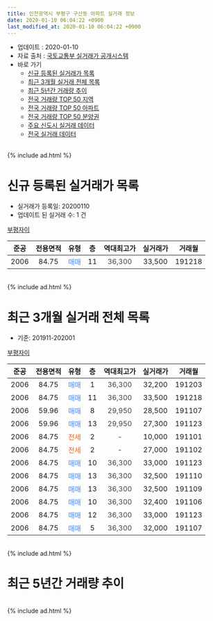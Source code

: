 ```yaml
---
title: 인천광역시 부평구 구산동 아파트 실거래 정보
date: 2020-01-10 06:04:22 +0900
last_modified_at: 2020-01-10 06:04:22 +0900
---
```


* 업데이트 : 2020-01-10
* 자료 출처 : [국토교통부 실거래가 공개시스템](http://rt.molit.go.kr)
* 바로 가기
    * [신규 등록된 실거래가 목록](#신규-등록된-실거래가-목록)
    * [최근 3개월 실거래 전체 목록](#최근-3개월-실거래-전체-목록)
    * [최근 5년간 거래량 추이](#최근-5년간-거래량-추이)
    * [전국 거래량 TOP 50 지역](https://inasie.github.io/apt-trade-info/최근-3개월-전국에서-가장-거래가-많이-발생한-지역)
    * [전국 거래량 TOP 50 아파트](https://inasie.github.io/apt-trade-info/최근-3개월-전국에서-가장-거래가-많이-발생한-아파트)
    * [전국 거래량 TOP 50 분양권](https://inasie.github.io/apt-trade-info/최근-3개월-전국에서-가장-거래가-많이-발생한-분양권)
    * [주요 신도시 실거래 데이터](https://inasie.github.io/apt-trade-info/주요-신도시)
    * [전국 실거래 데이터](https://inasie.github.io/apt-trade-info/전국)
<br>
{% include ad.html %}
<br>

# 신규 등록된 실거래가 목록
* 실거래가 등록일: 20200110
* 업데이트 된 실거래 수: 1 건


[부평자이](https://search.naver.com/search.naver?query=%EC%9D%B8%EC%B2%9C%EA%B4%91%EC%97%AD%EC%8B%9C+%EB%B6%80%ED%8F%89%EA%B5%AC+%EA%B5%AC%EC%82%B0%EB%8F%99+%EB%B6%80%ED%8F%89%EC%9E%90%EC%9D%B4)

|준공|전용면적|유형|층|역대최고가|실거래가|거래월|
|:---:|:---:|:---:|:---:|:---:|:---:|:---:|
|2006|84.75|<span style="color:#4285f3">매매</span>|11|<span style="color:#444444">36,300</span>|33,500|191218|


<br>
{% include ad.html %}
<br>

# 최근 3개월 실거래 전체 목록
* 기준: 201911-202001


[부평자이](https://search.naver.com/search.naver?query=%EC%9D%B8%EC%B2%9C%EA%B4%91%EC%97%AD%EC%8B%9C+%EB%B6%80%ED%8F%89%EA%B5%AC+%EA%B5%AC%EC%82%B0%EB%8F%99+%EB%B6%80%ED%8F%89%EC%9E%90%EC%9D%B4)

|준공|전용면적|유형|층|역대최고가|실거래가|거래월|
|:---:|:---:|:---:|:---:|:---:|:---:|:---:|
|2006|84.75|<span style="color:#4285f3">매매</span>|1|<span style="color:#444444">36,300</span>|32,200|191203|
|2006|84.75|<span style="color:#4285f3">매매</span>|11|<span style="color:#444444">36,300</span>|33,500|191218|
|2006|59.96|<span style="color:#4285f3">매매</span>|8|<span style="color:#444444">29,950</span>|28,500|191107|
|2006|59.96|<span style="color:#4285f3">매매</span>|13|<span style="color:#444444">29,950</span>|27,300|191123|
|2006|84.75|<span style="color:#ff5a00">전세</span>|2|<span style="color:#444444">-</span>|10,000|191101|
|2006|84.75|<span style="color:#ff5a00">전세</span>|2|<span style="color:#444444">-</span>|27,000|191102|
|2006|84.75|<span style="color:#4285f3">매매</span>|10|<span style="color:#444444">36,300</span>|33,000|191123|
|2006|84.75|<span style="color:#4285f3">매매</span>|13|<span style="color:#444444">36,300</span>|32,500|191110|
|2006|84.75|<span style="color:#4285f3">매매</span>|13|<span style="color:#444444">36,300</span>|32,500|191109|
|2006|84.75|<span style="color:#4285f3">매매</span>|10|<span style="color:#444444">36,300</span>|32,400|191106|
|2006|84.75|<span style="color:#4285f3">매매</span>|12|<span style="color:#444444">36,300</span>|33,000|191123|
|2006|84.75|<span style="color:#4285f3">매매</span>|5|<span style="color:#444444">36,300</span>|32,000|191107|


<br>
{% include ad.html %}
<br>

# 최근 5년간 거래량 추이


<div style="width:100%;">
    <canvas id="deal_progress" height="200"></canvas>
</div>

<script>
new Chart(document.getElementById("deal_progress"), {
    type: 'line',
    data: {
        labels: ['201501','201502','201503','201504','201505','201506','201507','201508','201509','201510','201511','201512','201601','201602','201603','201604','201605','201606','201607','201608','201609','201610','201611','201612','201701','201702','201703','201704','201705','201706','201707','201708','201709','201710','201711','201712','201801','201802','201803','201804','201805','201806','201807','201808','201809','201810','201811','201812','201901','201902','201903','201904','201905','201906','201907','201908','201909','201910','201911','201912','202001'],
        datasets: [{
            label: '매매',
            pointRadius: 1,
            data: [5, 8, 9, 5, 5, 7, 4, 2, 1, 3, 7, 2, 7, 2, 7, 7, 11, 10, 5, 4, 4, 4, 5, 1, 2, 6, 7, 4, 5, 4, 4, 4, 10, 4, 3, 1, 1, 1, 3, 2, 4, 3, 2, 4, 6, 8, 2, 5, 6, 8, 5, 7, 5, 7, 0, 2, 5, 3, 8, 2, 0],
            borderColor: "rgba(255, 201, 14, 1)",
            backgroundColor: "rgba(255, 201, 14, 0.5)",
            fill: false,
            lineTension: 0
        },{
            label: '전월세',
            pointRadius: 1,
            data: [4, 2, 5, 4, 5, 0, 3, 0, 2, 1, 4, 0, 2, 1, 3, 0, 1, 0, 2, 2, 2, 1, 2, 2, 2, 0, 3, 3, 2, 3, 2, 3, 1, 2, 0, 2, 0, 1, 4, 3, 2, 1, 2, 0, 0, 3, 2, 0, 0, 1, 3, 2, 0, 1, 0, 1, 1, 3, 2, 0, 0],
            borderColor: "rgba(0, 141, 185, 1)",
            backgroundColor: "rgba(0, 141, 185, 0.5)",
            fill: false,
            lineTension: 0
        }
        ]
    },
    options: {
        responsive: true,
        title: {
            display: false
        },
        tooltips: {
            mode: 'index',
            intersect: false
        },
        hover: {
            mode: 'nearest',
            intersect: true
        },
        scales: {
            xAxes: [{
                display: true,
                scaleLabel: {
                    display: true,
                    labelString: '년/월'
                }
            }],
            yAxes: [{
                display: true,
                ticks: {
                    suggestedMin: 0,
                },
                scaleLabel: {
                    display: true,
                    labelString: '실거래 수'
                }
            }]
        }
    }
});

</script>


<br>
{% include ad.html %}
<br>

